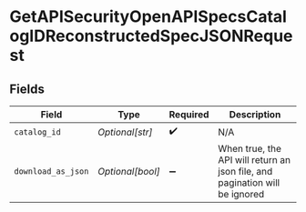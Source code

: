 # GetAPISecurityOpenAPISpecsCatalogIDReconstructedSpecJSONRequest


## Fields

| Field                                                                       | Type                                                                        | Required                                                                    | Description                                                                 |
| --------------------------------------------------------------------------- | --------------------------------------------------------------------------- | --------------------------------------------------------------------------- | --------------------------------------------------------------------------- |
| `catalog_id`                                                                | *Optional[str]*                                                             | :heavy_check_mark:                                                          | N/A                                                                         |
| `download_as_json`                                                          | *Optional[bool]*                                                            | :heavy_minus_sign:                                                          | When true, the API will return an json file, and pagination will be ignored |
